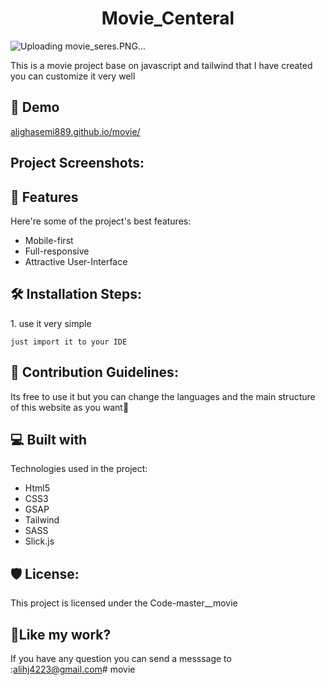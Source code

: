 <h1 align="center" id="title">Movie_Centeral</h1>




![Uploading movie_seres.PNG…]()


<p id="description">This is a movie project base on javascript and tailwind that I have created you can customize it very well</p>

<h2>🚀 Demo</h2>

[alighasemi889.github.io/movie/](alighasemi889.github.io/movie/)

<h2>Project Screenshots:</h2>


  
  
<h2>🧐 Features</h2>

Here're some of the project's best features:

*   Mobile-first
*   Full-responsive
*   Attractive User-Interface

<h2>🛠️ Installation Steps:</h2>

<p>1. use it very simple</p>

```
just import it to your IDE
```

<h2>🍰 Contribution Guidelines:</h2>

Its free to use it but you can change the languages and the main structure of this website as you want💖

  
  
<h2>💻 Built with</h2>

Technologies used in the project:

*   Html5
*   CSS3
*   GSAP
*   Tailwind
*   SASS
*   Slick.js

<h2>🛡️ License:</h2>

This project is licensed under the Code-master\_\_movie

<h2>💖Like my work?</h2>

If you have any question you can send a messsage to :alihj4223@gmail.com# movie
 
